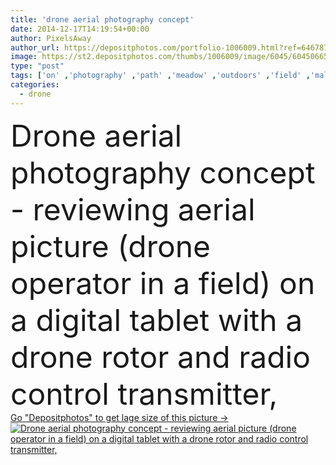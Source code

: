 ```yaml
---
title: 'drone aerial photography concept'
date: 2014-12-17T14:19:54+00:00
author: PixelsAway
author_url: https://depositphotos.com/portfolio-1006009.html?ref=64678756
image: https://st2.depositphotos.com/thumbs/1006009/image/6045/60450665/api_thumb_450.jpg?forcejpeg=true
type: "post"
tags: ['on' ,'photography' ,'path' ,'meadow' ,'outdoors' ,'field' ,'male' ,'technology' ,'picture' ,'concept' ,'display' ,'digital' ,'operator' ,'with' ,'radio' ,'wood' ,'in' ,'tablet' ,'trail' ,'control' ,'propeller' ,'review' ,'aerial' ,'Pilot' ,'transmitter' ,'and' ,'rotor' ,'drone' ,'reviewing' ]
categories: 
  - drone
---
```

<div aling="center">
            <font size="60"> Drone aerial photography concept - reviewing aerial picture (drone operator in a field) on a digital tablet with a drone rotor and radio control transmitter,</font>   
</div>
<div>
    <a href='https://st2.depositphotos.com/thumbs/1006009/image/6045/60450665/api_thumb_450.jpg?forcejpeg=true?ref=64678756' target=_blank > Go "Depositphotos" to get lage size of this picture ->
        <img href='https://st2.depositphotos.com/thumbs/1006009/image/6045/60450665/api_thumb_450.jpg?forcejpeg=true?ref=64678756' src='https://st2.depositphotos.com/1006009/6045/i/950/depositphotos_60450665-stock-photo-drone-aerial-photography-concept.jpg?forcejpeg=true' alt='Drone aerial photography concept - reviewing aerial picture (drone operator in a field) on a digital tablet with a drone rotor and radio control transmitter,' >
    </a>
</div>
